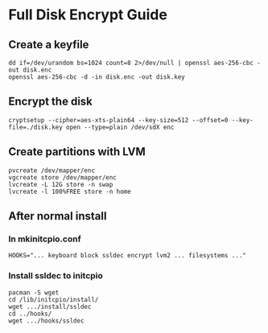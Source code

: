 
# Full Disk Encrypt Guide

## Create a keyfile
```
dd if=/dev/urandom bs=1024 count=8 2>/dev/null | openssl aes-256-cbc -out disk.enc
openssl aes-256-cbc -d -in disk.enc -out disk.key
```

## Encrypt the disk
```
cryptsetup --cipher=aes-xts-plain64 --key-size=512 --offset=0 --key-file=./disk.key open --type=plain /dev/sdX enc
```

## Create partitions with LVM
```
pvcreate /dev/mapper/enc
vgcreate store /dev/mapper/enc
lvcreate -L 12G store -n swap
lvcreate -l 100%FREE store -n home
```

## After normal install

### In mkinitcpio.conf
```
HOOKS="... keyboard block ssldec encrypt lvm2 ... filesystems ..."
```
### Install ssldec to initcpio
```
pacman -S wget
cd /lib/initcpio/install/
wget .../install/ssldec
cd ../hooks/
wget .../hooks/ssldec
```
